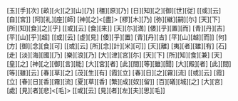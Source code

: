 [玉][手][次] [畝][火][之][山][乃] [橿][原][乃] [日][知][之][御][世][従] [[或][云] [自][宮]] [阿][礼][座][師] [神][之]<[盡]> [樛][木][乃] [弥][継][嗣][尓] [天][下] [所][知][食][之][乎] [[或][云] [食][来]] [天][尓][満] [倭][乎][置][而] [青][丹][吉] [平][山][乎][超] [[或][云] [虚][見] [倭][乎][置] [青][丹][吉] [平][山][越][而]] [何][方] [御][念][食][可] [[或][云] [所][念][計][米][可]] [天][離] [夷][者][雖][有] [石][走] [淡][海][國][乃] [樂][浪][乃] [大][津][宮][尓] [天][下] [所][知][食][兼] [天][皇][之] [神][之][御][言][能] [大][宮][者] [此][間][等][雖][聞] [大][殿][者] [此][間][等][雖][云] [春][草][之] [茂][生][有] [霞][立] [春][日][之][霧][流] [[或][云] [霞][立] [春][日][香][霧][流] [夏][草][香] [繁][成][奴][留]] [百][礒][城][之] [大][宮][處] [見][者][悲]<[毛]> [[或][云] [見][者][左][夫][思][毛]]
